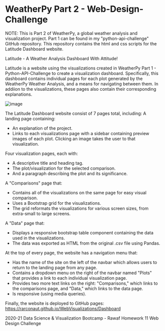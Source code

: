 # WeatherPy Part 2 - Web-Design-Challenge
NOTE: This is Part 2 of WeatherPy, a global weather analysis and visualization project. Part 1 can be found in my "python-api-challenge" GitHub repository. This repository contains the html and css scripts for the Latitude Dashboard website.

Latitude - A Weather Analysis Dashboard With Attitude!

Latitude is a website using the visualizations created in WeatherPy Part 1 - Python-API-Challenge to create a visualization dashboard. Specifically, this dashboard contains individual pages for each plot generated by the WeatherPy Weather Analysis, and a means for navigating between them. In addiion to the visualizations, these pages also contain their corresponding explanations.

![image](https://user-images.githubusercontent.com/68246130/114632466-9b8fd980-9c73-11eb-8477-478a6956723b.png)

The Latitude Dashboard website consist of 7 pages total, including:
A landing page containing:
<ul><li>An explanation of the project. </li>
<li>Links to each visualizations page with a sidebar containing preview images of each plot. Clicking an image takes the user to that visualization. </li></ul>


Four visualization pages, each with:
<ul><li>A descriptive title and heading tag. </li>
<li>The plot/visualization for the selected comparison. </li>
<li>And a paragraph describing the plot and its significance. </li></ul>


A "Comparisons" page that:
<ul><li>Contains all of the visualizations on the same page for easy visual comparison. </li>
<li>Uses a Bootstrap grid for the visualizations. </li>
<li>The grid reformats the visualizations for various screen sizes, from extra-small to large screens. </li></ul>


A "Data" page that:
<ul><li>Displays a responsive bootstrap table component containing the data used in the visualizations. </li>
<li>The data was exported as HTML from the original .csv file using Pandas. </li></ul>


At the top of every page, the website has a navigation menu that:
<ul><li>Has the name of the site on the left of the navbar which allows users to return to the landing page from any page. </li>
<li>Contains a dropdown menu on the right of the navbar named "Plots" that provides a link to each individual visualization page. </li>
<li>Provides two more text links on the right: "Comparisons," which links to the comparisons page, and "Data," which links to the data page. </li>
<li>Is responsive (using media queries). </li></ul>

Finally, the website is deployed to GitHub pages:
https://rarconaut.github.io/WebVisualizations/Dashboard



2020-21 Data Science & Visualization Bootcamp - Rawaf Homework 11 Web Design Challenge
